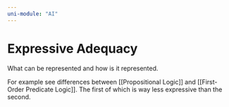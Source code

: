 ```yaml
---
uni-module: "AI"
---
```


# Expressive Adequacy

What can be represented and how is it represented.

For example see differences between [[Propositional Logic]] and [[First-Order Predicate Logic]].
The first of which is way less expressive than the second.
